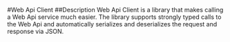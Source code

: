 #Web Api Client
##Description
Web Api Client is a library that makes calling a Web Api service much easier.  The library supports strongly typed calls to the Web Api and automatically serializes and deserializes the request and response via JSON.

